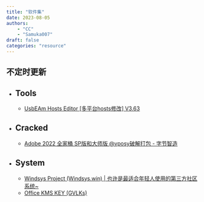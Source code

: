 ```yaml
---
title: "软件集"
date: 2023-08-05
authors:
    - "CC"
    - "Samuka007"
draft: false
categories: "resource"
---
```


不定时更新
---

* ## Tools
    * [UsbEAm Hosts Editor [多平台hosts修改] V3.63](https://www.dogfight360.com/blog/475/)

* ## Cracked
    * [Adobe 2022 全家桶 SP版和大师版 @vposy破解打包 - 字节智造](https://www.zsxcool.com/28665.html)

* ## System
    * [Windsys Project (Windsys.win) | 也许是最适合年轻人使用的第三方社区系统~](https://windsys.win/)
    * [Office KMS KEY (GVLKs)](https://office-kms-keys.pages.dev/)

